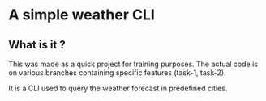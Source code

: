 # A simple weather CLI
## What is it ?
This was made as a quick project for training purposes. The actual code is on various branches containing specific features (task-1, task-2). 

It is a CLI used to query the weather forecast in predefined cities.
